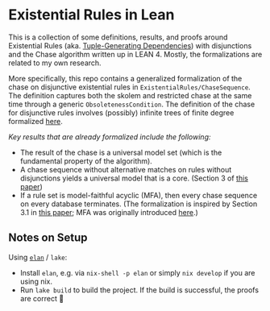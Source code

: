 # Existential Rules in Lean

This is a collection of some definitions, results, and proofs around
Existential Rules (aka. [Tuple-Generating Dependencies](https://en.wikipedia.org/wiki/Tuple-generating_dependency)) with disjunctions
and the Chase algorithm
written up in LEAN 4.
Mostly, the formalizations are related to my own research.

More specifically, this repo contains a generalized formalization of the chase on disjunctive existential rules in `ExistentialRules/ChaseSequence`.
The definition captures both the skolem and restricted chase at the same time through a generic `ObsoletenessCondition`.
The definition of the chase for disjunctive rules involves (possibly) infinite trees of finite degree formalized [here](https://github.com/monsterkrampe/Possibly-Infinite-Trees).

*Key results that are already formalized include the following:*
- The result of the chase is a universal model set (which is the fundamental property of the algorithm).
- A chase sequence without alternative matches on rules without disjunctions yields a universal model that is a core. (Section 3 of [this paper](https://iccl.inf.tu-dresden.de/web/Inproceedings3249))
- If a rule set is model-faithful acyclic (MFA), then every chase sequence on every database terminates. (The formalization is inspired by Section 3.1 in [this paper](https://iccl.inf.tu-dresden.de/web/Inproceedings3348); MFA was originally introduced [here](https://arxiv.org/abs/1406.4110).)

## Notes on Setup

Using [`elan`](https://github.com/leanprover/elan) / `lake`:

- Install `elan`, e.g. via `nix-shell -p elan` or simply `nix develop` if you are using nix.
- Run `lake build` to build the project. If the build is successful, the proofs are correct :tada:

